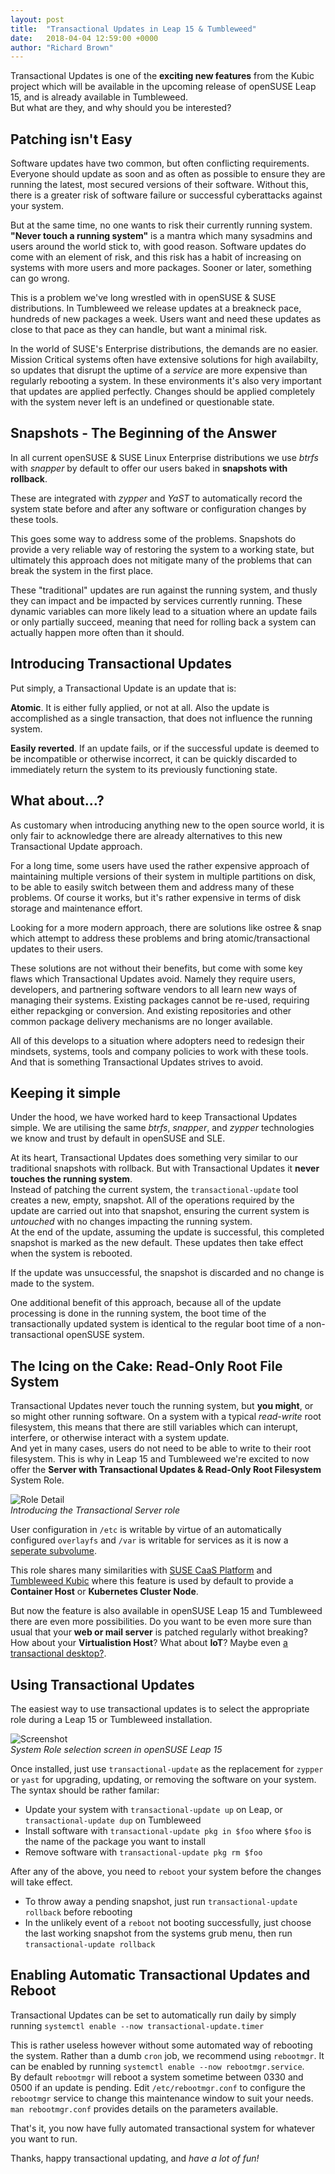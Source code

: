 ```yaml
---
layout: post
title:  "Transactional Updates in Leap 15 & Tumbleweed"
date:   2018-04-04 12:59:00 +0000
author: "Richard Brown"
---
```

Transactional Updates is one of the **exciting new features** from the Kubic project which will be available in the upcoming release of openSUSE Leap 15, and is already available in Tumbleweed.  
But what are they, and why should you be interested?

## Patching isn't Easy

Software updates have two common, but often conflicting requirements. Everyone should update as soon and as often as possible to ensure they are running the latest, most secured versions of their software. Without this, there is a greater risk of software failure or successful cyberattacks against your system.  

But at the same time, no one wants to risk their currently running system. **"Never touch a running system"** is a mantra which many sysadmins and users around the world stick to, with good reason. Software updates do come with an element of risk, and this risk has a habit of increasing on systems with more users and more packages. Sooner or later, something can go wrong. 

This is a problem we've long wrestled with in openSUSE & SUSE distributions. In Tumbleweed we release updates at a breakneck pace, hundreds of new packages a week. Users want and need these updates as close to that pace as they can handle, but want a minimal risk.

In the world of SUSE's Enterprise distributions, the demands are no easier. Mission Critical systems often have extensive solutions for high availabilty, so updates that disrupt the uptime of a *service* are more expensive than regularly rebooting a system. In these environments it's also very important that updates are applied perfectly. Changes should be applied completely with the system never left is an undefined or questionable state.

## Snapshots - The Beginning of the Answer

In all current openSUSE & SUSE Linux Enterprise distributions we use *btrfs* with *snapper* by default to offer our users baked in **snapshots with rollback**.

These are integrated with *zypper* and *YaST* to automatically record the system state before and after any software or configuration changes by these tools.

This goes some way to address some of the problems. Snapshots do provide a very reliable way of restoring the system to a working state, but ultimately this approach does not mitigate many of the problems that can break the system in the first place.

These "traditional" updates are run against the running system, and thusly they can impact and be impacted by services currently running. These dynamic variables can more likely lead to a situation where an update fails or only partially succeed, meaning that need for rolling back a system can actually happen more often than it should.

## Introducing Transactional Updates

Put simply, a Transactional Update is an update that is:

**Atomic**. It is either fully applied, or not at all. Also the update is accomplished as a single transaction, that does not influence the running system.

**Easily reverted**. If an update fails, or if the successful update is deemed to be incompatible or otherwise incorrect, it can be quickly discarded to immediately return the system to its previously functioning state.

## What about...?

As customary when introducing anything new to the open source world, it is only fair to acknowledge there are already alternatives to this new Transactional Update approach.

For a long time, some users have used the rather expensive approach of maintaining multiple versions of their system in multiple partitions on disk, to be able to easily switch between them and address many of these problems. Of course it works, but it's rather expensive in terms of disk storage and maintenance effort.

Looking for a more modern approach, there are solutions like ostree & snap which attempt to address these problems and bring atomic/transactional updates to their users.  

These solutions are not without their benefits, but come with some key flaws which Transactional Updates avoid. Namely they require users, developers, and partnering software vendors to all learn new ways of managing their systems. Existing packages cannot be re-used, requiring either repackging or conversion. And existing repositories and other common package delivery mechanisms are no longer available.  

All of this develops to a situation where adopters need to redesign their mindsets, systems, tools and company policies to work with these tools. And that is something Transactional Updates strives to avoid.

## Keeping it simple

Under the hood, we have worked hard to keep Transactional Updates simple. We are utilising the same *btrfs*, *snapper*, and *zypper* technologies we know and trust by default in openSUSE and SLE.

At its heart, Transactional Updates does something very similar to our traditional snapshots with rollback. But with Transactional Updates it **never touches the running system**.  
Instead of patching the current system, the `transactional-update` tool creates a new, empty, snapshot. All of the operations required by the update are carried out into that snapshot, ensuring the current system is *untouched* with no changes impacting the running system.  
At the end of the update, assuming the update is successful, this completed snapshot is marked as the new default. These updates then take effect when the system is rebooted.

If the update was unsuccessful, the snapshot is discarded and no change is made to the system. 

One additional benefit of this approach, because all of the update processing is done in the running system, the boot time of the transactionally updated system is identical to the regular boot time of a non-transactional openSUSE system.

## The Icing on the Cake: Read-Only Root File System

Transactional Updates never touch the running system, but **you might**, or so might other running software. On a system with a typical *read-write* root filesystem, this means that there are still variables which can interupt, interfere, or otherwise interact with a system update.  
And yet in many cases, users do not need to be able to write to their root filesystem. This is why in Leap 15 and Tumbleweed we're excited to now offer the **Server with Transactional Updates & Read-Only Root Filesystem** System Role.

![Role Detail](/assets/images/TransactionalRole.png)  
*Introducing the Transactional Server role*

User configuration in `/etc` is writable by virtue of an automatically configured `overlayfs` and `/var` is writable for services as it is now a [seperate subvolume](https://lists.opensuse.org/opensuse-factory/2018-01/msg00390.html). 

This role shares many similarities with [SUSE CaaS Platform](https://www.suse.com/products/caas-platform/) and [Tumbleweed Kubic](http://download.opensuse.org/tumbleweed/iso/openSUSE-Tumbleweed-Kubic-DVD-x86_64-Current.iso) where this feature is used by default to provide a **Container Host** or **Kubernetes Cluster Node**.

But now the feature is also available in openSUSE Leap 15 and Tumbleweed there are even more possibilities. Do you want to be even more sure than usual that your **web or mail server** is patched regularly withot breaking? How about your **Virtualistion Host**? What about **IoT**? Maybe even [a transactional desktop?](https://rootco.de/2017-11-16-hackweek-2017-conclusion/).

## Using Transactional Updates

The easiest way to use transactional updates is to select the appropriate role during a Leap 15 or Tumbleweed installation.

![Screenshot](/assets/images/TransactionalScrenshot.png)  
*System Role selection screen in openSUSE Leap 15*

Once installed, just use `transactional-update` as the replacement for `zypper` or `yast` for upgrading, updating, or removing the software on your system.  
The syntax should be rather familar:

* Update your system with `transactional-update up` on Leap, or `transactional-update dup` on Tumbleweed
* Install software with `transactional-update pkg in $foo` where `$foo` is the name of the package you want to install
* Remove software with `transactional-update pkg rm $foo`

After any of the above, you need to `reboot` your system before the changes will take effect.

* To throw away a pending snapshot, just run `transactional-update rollback` before rebooting
* In the unlikely event of a `reboot` not booting successfully, just choose the last working snapshot from the systems grub menu, then run `transactional-update rollback` 

## Enabling Automatic Transactional Updates and Reboot

Transactional Updates can be set to automatically run daily by simply running `systemctl enable --now transactional-update.timer`  

This is rather useless however without some automated way of rebooting the system. Rather than a dumb `cron` job, we recommend using `rebootmgr`. It can be enabled by running `systemctl enable --now rebootmgr.service`.  
By default `rebootmgr` will reboot a system sometime between 0330 and 0500 if an update is pending. Edit `/etc/rebootmgr.conf` to configure the `rebootmgr` service to change this maintenance window to suit your needs. `man rebootmgr.conf` provides details on the parameters available.

That's it, you now have fully automated transactional system for whatever you want to run.

Thanks, happy transactional updating, and *have a lot of fun!*

